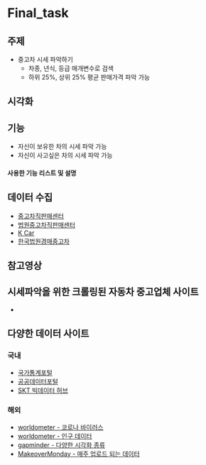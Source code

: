 # Final_task

## 주제
  - 중고차 시세 파악하기
    - 차종, 년식, 등급 매개변수로 검색
    - 하위 25%, 상위 25% 평균 판매가격 파악 가능
    

## 시각화


## 기능
  - 자신이 보유한 차의 시세 파악 가능
  - 자신이 사고싶은 차의 시세 파악 가능

#### 사용한 기능 리스트 및 설명


## 데이터 수집
  - [중고차직판매센터](http://car-center.co.kr/)
  - [법원중고차직판매센터](http://court-directcar.co.kr/)
  - [K Car](https://www.kcar.com/index.do)
  - [한국법원경매중고차](http://prime-cars1.com/)

## 참고영상

## 시세파악을 위한 크롤링된 자동차 중고업체 사이트
  - 

## 다양한 데이터 사이트
  ### 국내
  - [국가통계포털](http://kosis.kr/index/index.do)
  - [공공데이터포털](https://www.data.go.kr/)
  - [SKT 빅데이터 허브](https://www.bigdatahub.co.kr/index.do)
  ### 해외
  - [worldometer - 코로나 바이러스](https://www.worldometers.info/coronavirus/)
  - [worldometer - 인구 데이터](https://www.worldometers.info/world-population/)  
  - [gapminder - 다양한 시각화 종류](https://www.gapminder.org/tools/#$chart-type=bubbles)  
  - [MakeoverMonday - 매주 업로드 되는 데이터](https://www.makeovermonday.co.uk/data/)
